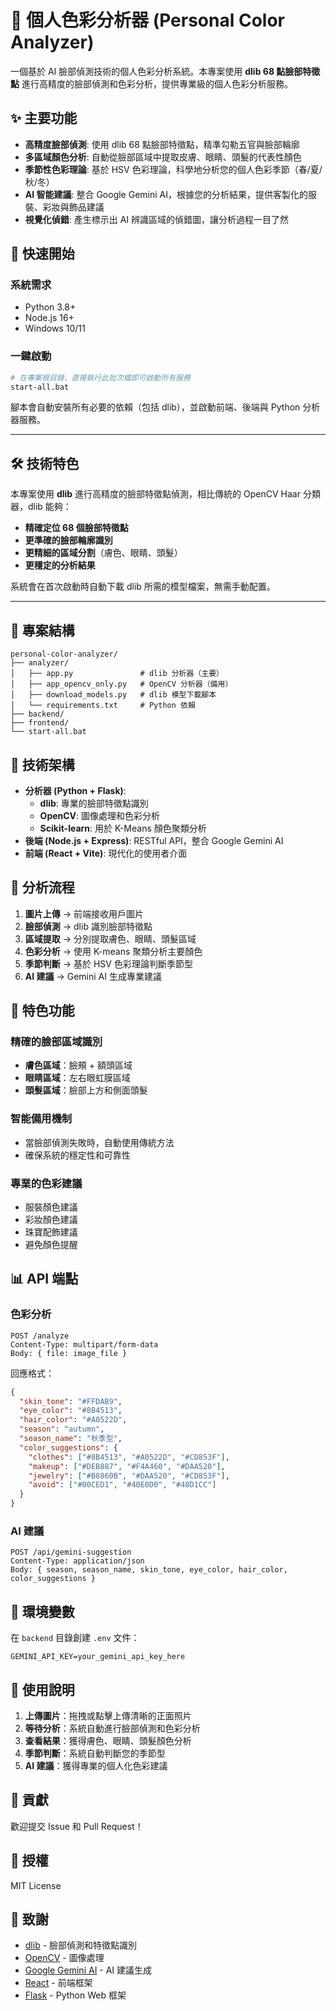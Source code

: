 # 🎨 個人色彩分析器 (Personal Color Analyzer)

一個基於 AI 臉部偵測技術的個人色彩分析系統。本專案使用 **dlib 68 點臉部特徵點** 進行高精度的臉部偵測和色彩分析，提供專業級的個人色彩分析服務。

## ✨ 主要功能

- **高精度臉部偵測**: 使用 dlib 68 點臉部特徵點，精準勾勒五官與臉部輪廓
- **多區域顏色分析**: 自動從臉部區域中提取皮膚、眼睛、頭髮的代表性顏色
- **季節性色彩理論**: 基於 HSV 色彩理論，科學地分析您的個人色彩季節（春/夏/秋/冬）
- **AI 智能建議**: 整合 Google Gemini AI，根據您的分析結果，提供客製化的服裝、彩妝與飾品建議
- **視覺化偵錯**: 產生標示出 AI 辨識區域的偵錯圖，讓分析過程一目了然

## 🚀 快速開始

### 系統需求
- Python 3.8+
- Node.js 16+
- Windows 10/11

### 一鍵啟動
```bash
# 在專案根目錄，直接執行此批次檔即可啟動所有服務
start-all.bat
```
腳本會自動安裝所有必要的依賴（包括 dlib），並啟動前端、後端與 Python 分析器服務。

---

## 🛠️ 技術特色

本專案使用 **dlib** 進行高精度的臉部特徵點偵測，相比傳統的 OpenCV Haar 分類器，dlib 能夠：

- **精確定位 68 個臉部特徵點**
- **更準確的臉部輪廓識別**
- **更精細的區域分割**（膚色、眼睛、頭髮）
- **更穩定的分析結果**

系統會在首次啟動時自動下載 dlib 所需的模型檔案，無需手動配置。

---

## 📁 專案結構

```
personal-color-analyzer/
├── analyzer/
│   ├── app.py               # dlib 分析器（主要）
│   ├── app_opencv_only.py   # OpenCV 分析器（備用）
│   ├── download_models.py   # dlib 模型下載腳本
│   └── requirements.txt     # Python 依賴
├── backend/
├── frontend/
└── start-all.bat
```

## 🔧 技術架構

- **分析器 (Python + Flask)**:
  - **dlib**: 專業的臉部特徵點識別
  - **OpenCV**: 圖像處理和色彩分析
  - **Scikit-learn**: 用於 K-Means 顏色聚類分析
- **後端 (Node.js + Express)**: RESTful API，整合 Google Gemini AI
- **前端 (React + Vite)**: 現代化的使用者介面

## 🎯 分析流程

1. **圖片上傳** → 前端接收用戶圖片
2. **臉部偵測** → dlib 識別臉部特徵點
3. **區域提取** → 分別提取膚色、眼睛、頭髮區域
4. **色彩分析** → 使用 K-means 聚類分析主要顏色
5. **季節判斷** → 基於 HSV 色彩理論判斷季節型
6. **AI 建議** → Gemini AI 生成專業建議

## 🌟 特色功能

### 精確的臉部區域識別
- **膚色區域**：臉頰 + 額頭區域
- **眼睛區域**：左右眼虹膜區域
- **頭髮區域**：臉部上方和側面頭髮

### 智能備用機制
- 當臉部偵測失敗時，自動使用傳統方法
- 確保系統的穩定性和可靠性

### 專業的色彩建議
- 服裝顏色建議
- 彩妝顏色建議  
- 珠寶配飾建議
- 避免顏色提醒

## 📊 API 端點

### 色彩分析
```
POST /analyze
Content-Type: multipart/form-data
Body: { file: image_file }
```

回應格式：
```json
{
  "skin_tone": "#FFDAB9",
  "eye_color": "#8B4513",
  "hair_color": "#A0522D", 
  "season": "autumn",
  "season_name": "秋季型",
  "color_suggestions": {
    "clothes": ["#8B4513", "#A0522D", "#CD853F"],
    "makeup": ["#DEB887", "#F4A460", "#DAA520"],
    "jewelry": ["#B8860B", "#DAA520", "#CD853F"],
    "avoid": ["#00CED1", "#40E0D0", "#48D1CC"]
  }
}
```

### AI 建議
```
POST /api/gemini-suggestion
Content-Type: application/json
Body: { season, season_name, skin_tone, eye_color, hair_color, color_suggestions }
```

## 🔑 環境變數

在 `backend` 目錄創建 `.env` 文件：
```
GEMINI_API_KEY=your_gemini_api_key_here
```

## 📝 使用說明

1. **上傳圖片**：拖拽或點擊上傳清晰的正面照片
2. **等待分析**：系統自動進行臉部偵測和色彩分析
3. **查看結果**：獲得膚色、眼睛、頭髮顏色分析
4. **季節判斷**：系統自動判斷您的季節型
5. **AI 建議**：獲得專業的個人化色彩建議

## 🤝 貢獻

歡迎提交 Issue 和 Pull Request！

## 📄 授權

MIT License

## 🙏 致謝

- [dlib](http://dlib.net/) - 臉部偵測和特徵點識別
- [OpenCV](https://opencv.org/) - 圖像處理
- [Google Gemini AI](https://ai.google.dev/) - AI 建議生成
- [React](https://reactjs.org/) - 前端框架
- [Flask](https://flask.palletsprojects.com/) - Python Web 框架 